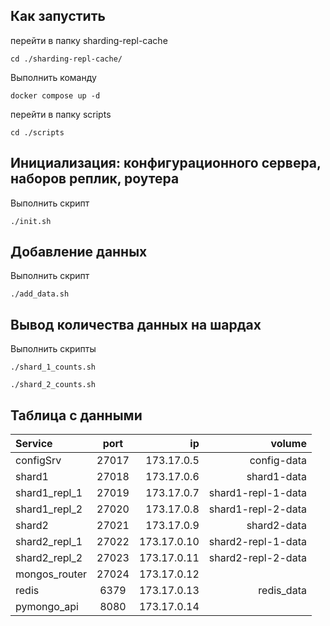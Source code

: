 ## Как запустить

перейти в папку sharding-repl-cache

```shell
cd ./sharding-repl-cache/
```

Выполнить команду

```shell
docker compose up -d
```

перейти в папку scripts

```shell
cd ./scripts
```

## Инициализация: конфигурационного сервера, наборов реплик, роутера

Выполнить скрипт

```shell
./init.sh
```

## Добавление данных

Выполнить скрипт

```shell
./add_data.sh
```

## Вывод количества данных на шардах

Выполнить скрипты

```shell
./shard_1_counts.sh
```

```shell
./shard_2_counts.sh
```

## Таблица с данными

|Service|port|ip|volume|
|:-|:-:|-:|-:|
|configSrv|27017|173.17.0.5|config-data|
|shard1|27018|173.17.0.6|shard1-data|
|shard1_repl_1|27019|173.17.0.7|shard1-repl-1-data|
|shard1_repl_2|27020|173.17.0.8|shard1-repl-2-data|
|shard2|27021|173.17.0.9|shard2-data|
|shard2_repl_1|27022|173.17.0.10|shard2-repl-1-data|
|shard2_repl_2|27023|173.17.0.11|shard2-repl-2-data|
|mongos_router|27024|173.17.0.12||
|redis|6379|173.17.0.13|redis_data|
|pymongo_api|8080|173.17.0.14||

